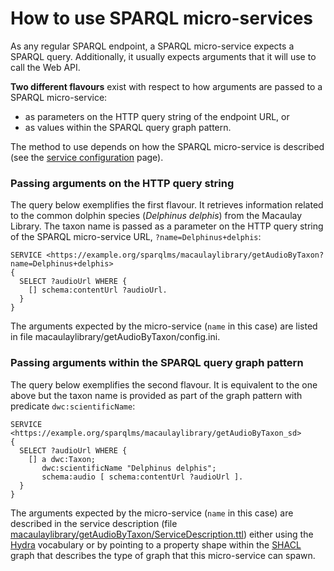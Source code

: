# How to use SPARQL micro-services

As any regular SPARQL endpoint, a SPARQL micro-service expects a SPARQL query. Additionally, it usually expects arguments that it will use to call the Web API.

__Two different flavours__ exist with respect to how arguments are passed to a SPARQL micro-service: 
- as parameters on the HTTP query string of the endpoint URL, or
- as values within the SPARQL query graph pattern.

The method to use depends on how the SPARQL micro-service is described (see the [service configuration](02-config.md) page).

### Passing arguments on the HTTP query string
The query below exemplifies the first flavour. It retrieves information related to the common dolphin species (*Delphinus delphis*) from the Macaulay Library. The taxon name is passed as a parameter on the HTTP query string of the SPARQL micro-service URL, ```?name=Delphinus+delphis```:

```sparql
SERVICE <https://example.org/sparqlms/macaulaylibrary/getAudioByTaxon?name=Delphinus+delphis>
{
  SELECT ?audioUrl WHERE {
    [] schema:contentUrl ?audioUrl.
  }
}
```

The arguments expected by the micro-service (```name``` in this case) are listed in file macaulaylibrary/getAudioByTaxon/config.ini.

### Passing arguments within the SPARQL query graph pattern
The query below exemplifies the second flavour. It is equivalent to the one above but the taxon name is provided as part of the graph pattern with predicate ```dwc:scientificName```:

```sparql
SERVICE <https://example.org/sparqlms/macaulaylibrary/getAudioByTaxon_sd>
{
  SELECT ?audioUrl WHERE {
    [] a dwc:Taxon;
       dwc:scientificName "Delphinus delphis";
       schema:audio [ schema:contentUrl ?audioUrl ].
  }
}
```

The arguments expected by the micro-service (```name``` in this case) are described in the service description (file [macaulaylibrary/getAudioByTaxon/ServiceDescription.ttl](../services/macaulaylibrary/getAudioByTaxon/ServiceDescription.ttl)) either using the [Hydra](https://www.hydra-cg.com/spec/latest/core/) vocabulary or by pointing to a property shape within the [SHACL](https://www.w3.org/TR/shacl/) graph that describes the type of graph that this micro-service can spawn.   
